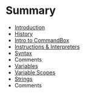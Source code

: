 # Summary

* [Introduction](README.md)
* [History](history.md)
* [Intro to CommandBox](intro-to-commandbox.md)
* [Instructions & Interpreters](instructions-and-interpreters.md)
* [Syntax](syntax.md)
* Comments
* [Variables](variables.md)
* [Variable Scopes](variable-scopes.md)
* [Strings](strings.md)
* Comments

